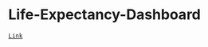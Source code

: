 # Life-Expectancy-Dashboard

[`Link`](https://public.tableau.com/app/profile/marcos.garcia6213/viz/LifeExpectancyDashboard_17406036024290/GenderLEDashboard)
